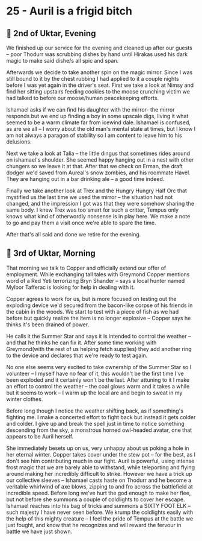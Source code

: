 # 25 - Auril is a frigid bitch

## 📅 2nd of Uktar, Evening

We finished up our service for the evening and cleaned up after our guests – poor Thodurr was scrubbing dishes by hand until Hirakas used his dark magic to make said dishe/s all spic and span.

Afterwards we decide to take another spin on the magic mirror.  Since I was still bound to it by the chest rubbing I had applied to it a couple nights before I was yet again in the driver's seat.  First we take a look at Nimsy and find her sitting upstairs feeding cookies to the moose crunching victim we had talked to before our moose/human peacekeeping efforts.

Ishamael asks if we can find his daughter with the mirror- the mirror responds but we end up finding a boy in some upscale digs, living it what seemed to be a warm climate far from icewind dale.  Ishamael is confused, as are we all – I worry about the old man's mental state at times, but I know I am not always a paragon of stability so I am content to leave him to his delusions.

Next we take a look at Talia – the little dingus that sometimes rides around on ishamael's shoulder.  She seemed happy hanging out in a nest with other chungers so we leave it at that.   After that we check on Erman, the draft dodger we'd saved from Aureal's snow zombies, and his roommate Havel.  They are hanging out in a bar drinking ale – a good time indeed.

Finally we take another look at Trex and the Hungry Hungry Half Orc that mystified us the last time we used the mirror – the situation had not changed, and the impression I got was that they were somehow sharing the same body.  I knew Trex was too smart for such a critter, Tempus only knows what kind of otherwordly nonsense is in play here.  We make a note to go and pay them a visit once we're able to spare the time.

After that's all said and done we retire for the evening.

## 📅 3rd of Uktar, Morning

That morning we talk to Copper and officially extend our offer of employment.  While exchanging tall tales with Greymond Copper mentions word of a Red Yeti terrorizing Bryn Shander – says a local hunter named Mylbor Tafferac is looking for help in dealing with it.

Copper agrees to work for us, but is more focused on testing out the exploding device we'd secured from the bacon-like corpse of his friends in the cabin in the woods.  We start to test with a piece of fish as we had before but quickly realize the item is no longer explosive – Copper says he thinks it's been drained of power.

He calls it the Summer Star and says it is intended to control the weather – and that he thinks he can fix it.  After some time working with Greymond(with the rest of us helping fetch supplies) they add another ring to the device and declares that we're ready to test again.

No one else seems very excited to take ownership of the Summer Star so I volunteer – I myself have no fear of it, this wouldn't be the first time I've been exploded and it certainly won't be the last.  After attuning to it I make an effort to control the weather – the coal glows warm and it takes a while but it seems to work – I warm up the local are and begin to sweat in my winter clothes.

Before long though I notice the weather shifting back, as if something's fighting me.  I make a concerted effort to fight back but instead it gets colder and colder.  I give up and break the spell just in time to notice something descending from the sky, a monstrous horned owl-headed avatar, one that appears to be Auril herself.

She immediately besets up on us, very unhappy about us poking a hole in her eternal winter.  Copper takes cover under the stew pot – for the best, as I don't see him contributing much in our fight.  Auril is powerful, using intense frost magic that we are barely able to withstand, while teleporting and flying around making her incredibly difficult to strike.  However we have a trick up our collective sleeves – Ishamael casts haste on Thodurr and he become a veritable whirlwind of axe blows, zipping to and fro across the battlefield at incredible speed.  Before long we've hurt the god enough to make her flee, but not before she summons a couple of coldlights to cover her escape.  Ishamael reaches into his bag of tricks and summons a SIXTY FOOT ELK – such majesty I have never seen before.  We krump the coldlights easily with the help of this mighty creature – I feel the pride of Tempus at the battle we just fought, and know that he recognizes and will reward the fervour in battle we have just shown.

